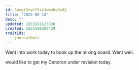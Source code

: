```yaml
---
id: 3uxgi5rwr7tsz3wwzhe8v82
title: "2022-06-18"
desc: ""
updated: 1655581623838
created: 1655580369429
traitIds:
  - journalNote
---
```


Went into work today to hook up the mixing board. Went well.

would like to get my Dendron under revision today.
